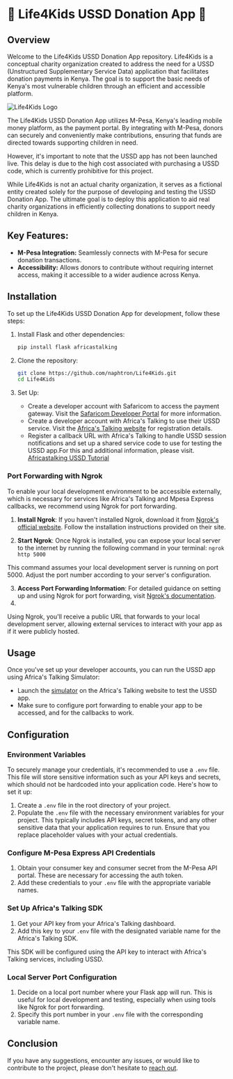 # 🌟 Life4Kids USSD Donation App 🌟

## Overview

Welcome to the Life4Kids USSD Donation App repository. Life4Kids is a conceptual charity organization created to address the need for a USSD (Unstructured Supplementary Service Data) application that facilitates donation payments in Kenya. The goal is to support the basic needs of Kenya's most vulnerable children through an efficient and accessible platform.

![Life4Kids Logo](logo.jpg)

The Life4Kids USSD Donation App utilizes M-Pesa, Kenya's leading mobile money platform, as the payment portal. By integrating with M-Pesa, donors can securely and conveniently make contributions, ensuring that funds are directed towards supporting children in need.

However, it's important to note that the USSD app has not been launched live. This delay is due to the high cost associated with purchasing a USSD code, which is currently prohibitive for this project.

While Life4Kids is not an actual charity organization, it serves as a fictional entity created solely for the purpose of developing and testing the USSD Donation App. The ultimate goal is to deploy this application to aid real charity organizations in efficiently collecting donations to support needy children in Kenya.

## Key Features:

- **M-Pesa Integration:** Seamlessly connects with M-Pesa for secure donation transactions.
- **Accessibility:** Allows donors to contribute without requiring internet access, making it accessible to a wider audience across Kenya.

## Installation

To set up the Life4Kids USSD Donation App for development, follow these steps:

1. Install Flask and other dependencies:
   
    ```bash
    pip install flask africastalking
    ```

2. Clone the repository:

    ```bash
    git clone https://github.com/naphtron/Life4Kids.git
    cd Life4Kids
    ```

3. Set Up:

    - Create a developer account with Safaricom to access the payment gateway. Visit the [Safaricom Developer Portal](https://developer.safaricom.co.ke/) for more information. 
    - Create a developer account with Africa's Talking to use their USSD service. Visit the [Africa's Talking website](https://africastalking.com/) for registration details.
    -  Register a callback URL with Africa's Talking to handle USSD session notifications and set up a shared service code to use for testing the USSD app.For this and additional information, please visit. [Africastalking USSD Tutorial](https://developers.africastalking.com/tutorials/building-an-offline-account-management-application-using-ussd)

 ### Port Forwarding with Ngrok

To enable your local development environment to be accessible externally, which is necessary for services like Africa's Talking and Mpesa Express callbacks, we recommend using Ngrok for port forwarding.

1. **Install Ngrok**: If you haven't installed Ngrok, download it from [Ngrok's official website](https://ngrok.com/download). Follow the installation instructions provided on their site.

2. **Start Ngrok**: Once Ngrok is installed, you can expose your local server to the internet by running the following command in your terminal: `ngrok http 5000`


This command assumes your local development server is running on port 5000. Adjust the port number according to your server's configuration.

3. **Access Port Forwarding Information**: For detailed guidance on setting up and using Ngrok for port forwarding, visit [Ngrok's documentation](https://ngrok.com/docs).
4. 
Using Ngrok, you'll receive a public URL that forwards to your local development server, allowing external services to interact with your app as if it were publicly hosted.


## Usage

Once you've set up your developer accounts, you can run the USSD app using Africa's Talking Simulator:

- Launch the [simulator](https://developers.africastalking.com/simulator) on the Africa's Talking website to test the USSD app.
- Make sure to configure port forwarding to enable your app to be accessed, and for the callbacks to work.

## Configuration

### Environment Variables

To securely manage your credentials, it's recommended to use a `.env` file. This file will store sensitive information such as your API keys and secrets, which should not be hardcoded into your application code. Here's how to set it up:

1. Create a `.env` file in the root directory of your project.
2. Populate the `.env` file with the necessary environment variables for your project. This typically includes API keys, secret tokens, and any other sensitive data that your application requires to run. Ensure that you replace placeholder values with your actual credentials.

### Configure M-Pesa Express API Credentials

1. Obtain your consumer key and consumer secret from the M-Pesa API portal. These are necessary for accessing the auth token.
2. Add these credentials to your `.env` file with the appropriate variable names.

### Set Up Africa's Talking SDK

1. Get your API key from your Africa's Talking dashboard.
2. Add this key to your `.env` file with the designated variable name for the Africa's Talking SDK.

This SDK will be configured using the API key to interact with Africa's Talking services, including USSD.

### Local Server Port Configuration

1. Decide on a local port number where your Flask app will run. This is useful for local development and testing, especially when using tools like Ngrok for port forwarding.
2. Specify this port number in your `.env` file with the corresponding variable name.

## Conclusion
If you have any suggestions, encounter any issues, or would like to contribute to the project, please don't hesitate to [reach out](mailto:ronymu2gi@gmail.com).
